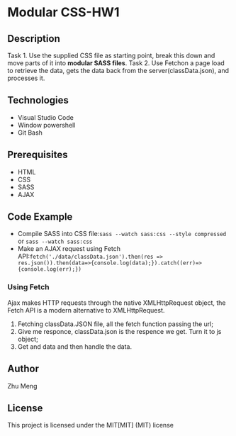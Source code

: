 # Modular CSS-HW1
## Description
Task 1. Use the supplied CSS file as starting point, break this down and move parts of it into **modular SASS files**.
Task 2. Use Fetchon a page load to retrieve the data, gets the data back from the server(classData.json), and processes it.
## Technologies
* Visual Studio Code
* Window powershell
* Git Bash
## Prerequisites
* HTML
* CSS
* SASS
* AJAX
## Code Example
* Compile SASS into CSS file:`sass --watch sass:css --style compressed` or `sass --watch sass:css`
* Make an AJAX request using Fetch API:`fetch('./data/classData.json').then(res => res.json()).then(data=>{console.log(data);}).catch((err)=>{console.log(err);})`
### Using Fetch
Ajax makes HTTP requests through the native XMLHttpRequest object, the Fetch API is a modern alternative to XMLHttpRequest.
1. Fetching classData.JSON file, all the fetch function passing the url; 
2. Give me responce, classData.json is the respence we get. Turn it to js object;
3. Get and data and then handle the data.
## Author
Zhu Meng
## License
This project is licensed under the MIT[MIT] (MIT) license
